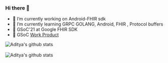 ### Hi there 👋


- 🔭 I’m currently working on Android-FHIR sdk
- 🌱 I’m currently learning GRPC GOLANG, Android, FHIR , Protocol buffers
- 🏥 GSoC'21 at Google FHIR SDK
- 📝 GSoC [Work Product](https://gist.github.com/epicadk/80c3c172074868aac2076f5d4c1cfb85)

 ![Aditya's github stats](https://github-readme-stats.vercel.app/api?username=epicadk&show_icons=true&hide_border=false) <br> <br> 
 ![Aditya's github stats](https://github-readme-streak-stats.herokuapp.com/?user=epicadk&currStreakNum=2FD3EB&fire=pink&sideLabels=F00)

